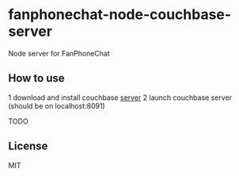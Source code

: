 # fanphonechat-node-couchbase-server
Node server for FanPhoneChat

## How to use
1 download and install couchbase [server](http://www.couchbase.com/download)
2 launch couchbase server (should be on localhost:8091)

TODO

## License
MIT

